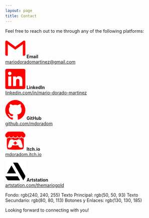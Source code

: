 ```yaml
---
layout: page
title: Contact
---
```


Feel free to reach out to me through any of the following platforms:


![Email](/assets/icons/gmail.svg)
<span>
  **Email**<br>
  [mariodoradomartinez@gmail.com](mailto:mariodoradomartinez@gmail.com)
</span>

![LinkedIn](/assets/icons/linkedin.svg)
<span>
  **LinkedIn**<br>
  [linkedin.com/in/mario-dorado-martinez](https://www.linkedin.com/in/mario-dorado-martinez)
</span>

![GitHub](/assets/icons/github.svg)
<span>
  **GitHub**<br>
  [github.com/mdoradom](https://github.com/mdoradom)
</span>

![Itch.io](/assets/icons/itch-io.svg)
<span>
  **Itch.io**<br>
  [mdoradom.itch.io](https://mdoradom.itch.io)
</span>

![Artstation](/assets/icons/artstation.svg)
<span>
  **Artstation**<br>
  [artstation.com/themariogold](https://www.artstation.com/themariogold)
</span>

Fondo:              rgb(240, 240, 255)
Texto Principal:    rgb(50, 50, 93)
Texto Secundario:   rgb(80, 80, 113)
Botones y Enlaces:  rgb(130, 130, 185)

Looking forward to connecting with you!

